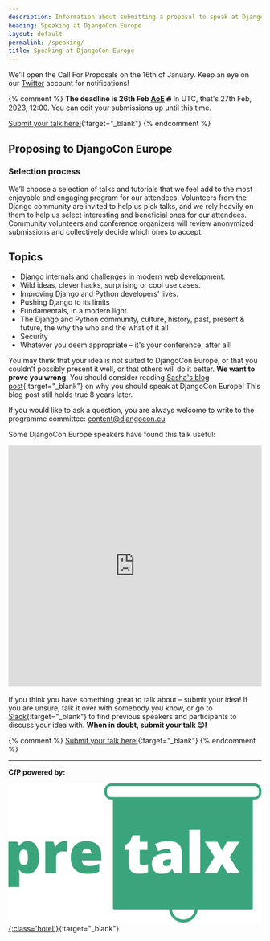```yaml
---
description: Information about submitting a proposal to speak at DjangoCon Europe
heading: Speaking at DjangoCon Europe
layout: default
permalink: /speaking/
title: Speaking at DjangoCon Europe
---
```


We'll open the Call For Proposals on the 16th of January.
Keep an eye on our [Twitter](https://twitter.com/djangoconeurope) account for notifications!

{% comment %}
**The deadline is 26th Feb [AoE](https://time.is/compare/2359_26_Feb_2023_in_Anywhere_on_Earth) 🔥**
In UTC, that's 27th Feb, 2023, 12:00.
You can edit your submissions up until this time.

[Submit your talk here!](https://pretalx.evolutio.pt/djangocon-europe-2022/cfp){:target="_blank"}
{% endcomment %}

## Proposing to DjangoCon Europe

### Selection process

We’ll choose a selection of talks and tutorials that we feel add to the most enjoyable and engaging program for our attendees.
Volunteers from the Django community are invited to help us pick talks,
and we rely heavily on them to help us select interesting and beneficial ones for our attendees.
Community volunteers and conference organizers will review anonymized submissions and collectively decide which ones to accept.

## Topics

* Django internals and challenges in modern web development.
* Wild ideas, clever hacks, surprising or cool use cases.
* Improving Django and Python developers’ lives.
* Pushing Django to its limits
* Fundamentals, in a modern light.
* The Django and Python community, culture, history, past, present & future, the why the who and the what of it all
* Security
* Whatever you deem appropriate – it's your conference, after all!

You may think that your idea is not suited to DjangoCon Europe, or that you couldn't possibly present it well, or that others will do it better. **We want to prove you wrong**. You should consider reading [Sasha's blog post](https://web.archive.org/web/20190625135013/https://www.mxsasha.eu/blog/2015/03/11/why-you-should-speak/){:target="_blank"} on why you should speak at DjangoCon Europe! This blog post still holds true 8 years later.

If you would like to ask a question, you are always welcome to write to the programme committee: [content@djangocon.eu](mailto:content@djangocon.eu)

Some DjangoCon Europe speakers have found this talk useful:

<iframe width="100%" height="480" src="https://www.youtube.com/embed/4rsL974kwsE" frameborder="0" allow="accelerometer; autoplay; clipboard-write; encrypted-media; gyroscope; picture-in-picture" allowfullscreen></iframe>

If you think you have something great to talk about – submit your idea!
If you are unsure,
talk it over with somebody you know,
or go to [Slack](https://join.slack.com/t/djangoconeurope/shared_invite/zt-1gjg5lqkz-qVQkNnhjztXVme7TQ7ziQA){:target="_blank"} to find previous speakers and participants to discuss your idea with.
**When in doubt, submit your talk 😉!**

{% comment %}
[Submit your talk here!](https://pretalx.evolutio.pt/djangocon-europe-2022/cfp){:target="_blank"}
{% endcomment %}

---

**CfP powered by:**

[![pretalx](/static/img/pretalx.svg){:class='hotel'}](https://pretalx.com/p/about/){:target="_blank"}


